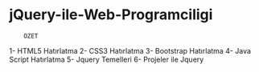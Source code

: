 # jQuery-ile-Web-Programciligi

        ÖZET
1- HTML5 Hatırlatma
2- CSS3 Hatırlatma
3- Bootstrap Hatırlatma
4- Java Script Hatırlatma 
5- Jquery Temelleri
6- Projeler ile Jquery 
